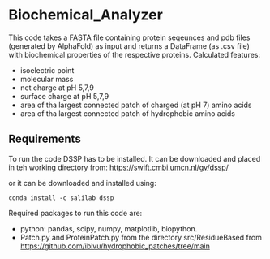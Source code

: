 # Biochemical_Analyzer

This code takes a FASTA file containing protein seqeunces and pdb files (generated by AlphaFold) as input and returns a DataFrame (as .csv file) with biochemical properties of the respective proteins. 
Calculated features: 

- isoelectric point
- molecular mass
- net charge at pH 5,7,9
- surface charge at pH 5,7,9
- area of tha largest connected patch of charged (at pH 7) amino acids
- area of tha largest connected patch of hydrophobic amino acids


## Requirements

To run the code DSSP has to be installed. It can be downloaded and placed in teh working directory from:
https://swift.cmbi.umcn.nl/gv/dssp/

or it can be downloaded and installed using:

    conda install -c salilab dssp

Required packages to run this code are:

* python: pandas, scipy, numpy, matplotlib, biopython.
* Patch.py and ProteinPatch.py from the directory src/ResidueBased from https://github.com/ibivu/hydrophobic_patches/tree/main

